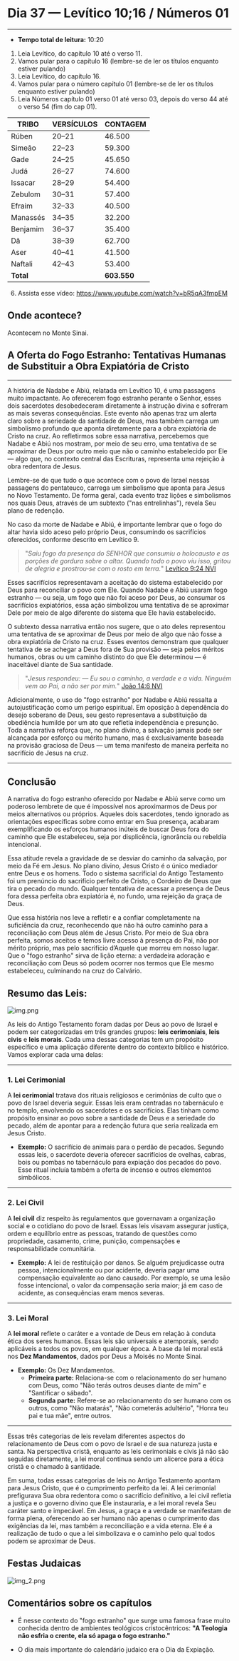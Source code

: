 # Dia 37 — Levítico 10;16 / Números 01

---

- **Tempo total de leitura:** 10:20

1. Leia Levítico, do capítulo 10 até o verso 11.
2. Vamos pular para o capítulo 16 (lembre-se de ler os títulos enquanto estiver pulando)
3. Leia Levítico, do capítulo 16.
4. Vamos pular para o número capítulo 01 (lembre-se de ler os títulos enquanto estiver pulando)
5. Leia Números capítulo 01 verso 01 até verso 03, depois do verso 44 até o verso 54 (fim do cap 01).

| **TRIBO**     | **VERSÍCULOS** | **CONTAGEM** |
|---------------|----------------|--------------|
| Rúben         | 20–21          | 46.500       |
| Simeão        | 22–23          | 59.300       |
| Gade          | 24–25          | 45.650       |
| Judá          | 26–27          | 74.600       |
| Issacar       | 28–29          | 54.400       |
| Zebulom       | 30–31          | 57.400       |
| Efraim        | 32–33          | 40.500       |
| Manassés      | 34–35          | 32.200       |
| Benjamim      | 36–37          | 35.400       |
| Dã            | 38–39          | 62.700       |
| Aser          | 40–41          | 41.500       |
| Naftali       | 42–43          | 53.400       |
| **Total**     |                | **603.550**  |

6. Assista esse vídeo: https://www.youtube.com/watch?v=bR5qA3fmpEM

## Onde acontece?

Acontecem no Monte Sinai.


## A Oferta do Fogo Estranho: Tentativas Humanas de Substituir a Obra Expiatória de Cristo

---

A história de Nadabe e Abiú, relatada em Levítico 10, é uma passagens muito impactante. Ao oferecerem fogo estranho perante o Senhor, esses dois sacerdotes desobedeceram diretamente à instrução divina e sofreram as mais severas consequências. Este evento não apenas traz um alerta claro sobre a seriedade da santidade de Deus, mas também carrega um simbolismo profundo que aponta diretamente para a obra expiatória de Cristo na cruz. Ao refletirmos sobre essa narrativa, percebemos que Nadabe e Abiú nos mostram, por meio de seu erro, uma tentativa de se aproximar de Deus por outro meio que não o caminho estabelecido por Ele — algo que, no contexto central das Escrituras, representa uma rejeição à obra redentora de Jesus.

Lembre-se de que tudo o que acontece com o povo de Israel nessas passagens do pentateuco, carrega um simbolismo que aponta para Jesus no Novo Testamento. De forma geral, cada evento traz lições e simbolismos nos quais Deus, através de um subtexto ("nas entrelinhas"), revela Seu plano de redenção.

No caso da morte de Nadabe e Abiú, é importante lembrar que o fogo do altar havia sido aceso pelo próprio Deus, consumindo os sacrifícios oferecidos, conforme descrito em Levítico 9.

>"*Saiu fogo da presença do SENHOR que consumiu o holocausto e as porções de gordura sobre o altar. Quando todo o povo viu isso, gritou de alegria e prostrou‑se com o rosto em terra.*" [Levítico 9:24 NVI](https://www.bible.com/pt/bible/compare/LEV.9.24)

Esses sacrifícios representavam a aceitação do sistema estabelecido por Deus para reconciliar o povo com Ele. Quando Nadabe e Abiú usaram fogo estranho — ou seja, um fogo que não foi aceso por Deus, ao consumar os sacrifícios expiatórios, essa ação simbolizou uma tentativa de se aproximar Dele por meio de algo diferente do sistema que Ele havia estabelecido.

O subtexto dessa narrativa então nos sugere, que o ato deles representou uma tentativa de se aproximar de Deus por meio de algo que não fosse a obra expiatória de Cristo na cruz. Esses eventos demonstram que qualquer tentativa de se achegar a Deus fora de Sua provisão — seja pelos méritos humanos, obras ou um caminho distinto do que Ele determinou — é inaceitável diante de Sua santidade. 

>"*Jesus respondeu:
― Eu sou o caminho, a verdade e a vida. Ninguém vem ao Pai, a não ser por mim.*" [João 14:6 NVI](https://www.bible.com/pt/bible/compare/JHN.14.6)

Adicionalmente, o uso do "fogo estranho" por Nadabe e Abiú ressalta a autojustificação como um perigo espiritual. Em oposição à dependência do desejo soberano de Deus, seu gesto representava a substituição da obediência humilde por um ato que refletia independência e presunção. Toda a narrativa reforça que, no plano divino, a salvação jamais pode ser alcançada por esforço ou mérito humano, mas é exclusivamente baseada na provisão graciosa de Deus — um tema manifesto de maneira perfeita no sacrifício de Jesus na cruz.

---

## Conclusão

A narrativa do fogo estranho oferecido por Nadabe e Abiú serve como um poderoso lembrete de que é impossível nos aproximarmos de Deus por meios alternativos ou próprios. Aqueles dois sacerdotes, tendo ignorado as orientações específicas sobre como entrar em Sua presença, acabaram exemplificando os esforços humanos inúteis de buscar Deus fora do caminho que Ele estabeleceu, seja por displicência, ignorância ou  rebeldia intencional. 

Essa atitude revela a gravidade de se desviar do caminho da salvação, por meio da Fé em Jesus. No plano divino, Jesus Cristo é o único mediador entre Deus e os homens. Todo o sistema sacrificial do Antigo Testamento foi um prenúncio do sacrifício perfeito de Cristo, o Cordeiro de Deus que tira o pecado do mundo. Qualquer tentativa de acessar a presença de Deus fora dessa perfeita obra expiatória é, no fundo, uma rejeição da graça de Deus.

Que essa história nos leve a refletir e a confiar completamente na suficiência da cruz, reconhecendo que não há outro caminho para a reconciliação com Deus além de Jesus Cristo. Por meio de Sua obra perfeita, somos aceitos e temos livre acesso à presença do Pai, não por mérito próprio, mas pelo sacrifício d’Aquele que morreu em nosso lugar. Que o "fogo estranho" sirva de lição eterna: a verdadeira adoração e reconciliação com Deus só podem ocorrer nos termos que Ele mesmo estabeleceu, culminando na cruz do Calvário.


## Resumo das Leis:

![img.png](images/img.png)

As leis do Antigo Testamento foram dadas por Deus ao povo de Israel e podem ser categorizadas em três grandes grupos: **leis cerimoniais**, **leis civis** e **leis morais**. Cada uma dessas categorias tem um propósito específico e uma aplicação diferente dentro do contexto bíblico e histórico. Vamos explorar cada uma delas:

---

### **1. Lei Cerimonial**

A **lei cerimonial** tratava dos rituais religiosos e cerimônias de culto que o povo de Israel deveria seguir. Essas leis eram centradas no tabernáculo e no templo, envolvendo os sacerdotes e os sacrifícios. Elas tinham como propósito ensinar ao povo sobre a santidade de Deus e a seriedade do pecado, além de apontar para a redenção futura que seria realizada em Jesus Cristo.

- **Exemplo:** O sacrifício de animais para o perdão de pecados. Segundo essas leis, o sacerdote deveria oferecer sacrifícios de ovelhas, cabras, bois ou pombas no tabernáculo para expiação dos pecados do povo. Esse ritual incluía também a oferta de incenso e outros elementos simbólicos.

---

### **2. Lei Civil**

A **lei civil** diz respeito às regulamentos que governavam a organização social e o cotidiano do povo de Israel. Essas leis visavam assegurar justiça, ordem e equilíbrio entre as pessoas, tratando de questões como propriedade, casamento, crime, punição, compensações e responsabilidade comunitária.

- **Exemplo:** A lei de restituição por danos. Se alguém prejudicasse outra pessoa, intencionalmente ou por acidente, deveria pagar uma compensação equivalente ao dano causado. Por exemplo, se uma lesão fosse intencional, o valor da compensação seria maior; já em caso de acidente, as consequências eram menos severas.

---

### **3. Lei Moral**

A **lei moral** reflete o caráter e a vontade de Deus em relação à conduta ética dos seres humanos. Essas leis são universais e atemporais, sendo aplicáveis a todos os povos, em qualquer época. A base da lei moral está nos **Dez Mandamentos**, dados por Deus a Moisés no Monte Sinai.

- **Exemplo:** Os Dez Mandamentos.
    - **Primeira parte:** Relaciona-se com o relacionamento do ser humano com Deus, como "Não terás outros deuses diante de mim" e "Santificar o sábado".
    - **Segunda parte:** Refere-se ao relacionamento do ser humano com os outros, como "Não matarás", "Não cometerás adultério", "Honra teu pai e tua mãe", entre outros.
---

Essas três categorias de leis revelam diferentes aspectos do relacionamento de Deus com o povo de Israel e de sua natureza justa e santa. Na perspectiva cristã, enquanto as leis cerimoniais e civis já não são seguidas diretamente, a lei moral continua sendo um alicerce para a ética cristã e o chamado à santidade. 

Em suma, todas essas categorias de leis no Antigo Testamento apontam para Jesus Cristo, que é o cumprimento perfeito da lei. A lei cerimonial prefigurava Sua obra redentora como o sacrifício definitivo, a lei civil refletia a justiça e o governo divino que Ele instauraria, e a lei moral revela Seu caráter santo e impecável. Em Jesus, a graça e a verdade se manifestam de forma plena, oferecendo ao ser humano não apenas o cumprimento das exigências da lei, mas também a reconciliação e a vida eterna. Ele é a realização de tudo o que a lei simbolizava e o caminho pelo qual todos podem se aproximar de Deus.


## Festas Judaicas

![img_2.png](images/img_2.png)

## Comentários sobre os capítulos

- É nesse contexto do "fogo estranho" que surge uma famosa frase muito conhecida dentro de ambientes teológicos cristocêntricos: **"A Teologia não esfria o crente, ela só apaga o fogo estranho."**


- O dia mais importante do calendário judaico era o Dia da Expiação.